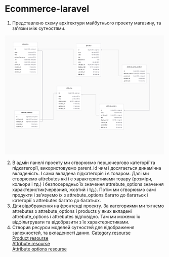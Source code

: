 # Ecommerce-laravel

1. Представлено схему архітектури майбутнього проекту магазину, та зв'язки між сутностями.

![shema shop](shop.example.png)

2. В адмін панелі проекту ми створюємо першочергово категорії та підкатегорії, використовуємо parent_id чим і досягається динамічна вкладеність. І сама вкладена підкатегорія і є товаром. Далі ми створюємо attrebutes які і є характеристиками товару (розміри, кольори і тд.) і безпосередньо їх значення attrebute_options значення характеристик(червоний, жовтий і тд.). Потім ми створюємо самі продукти і зв'язуємо їх з
attrebute_options багато до багатьох і категорії з attrebutes багато до багатьох.
3. Для відображення на фронтенді проекту. За категориями ми тягнемо attrebutes з attrebute_options і products у яких вкладені attrebute_options і attrebutes відповідно. Там ми можемо їх відфільтрувати та відобразити з їх характеристиками.
4. Створив ресурси моделей сутностей для відображення залежностей, та вкладеності даних.
[Category resourse](CategoryResource.php)\
[Product resourse](ProductResource.php)\
[Attribute resourse](AttributeResource.php)\
[Attribute options resourse](AttributeOptionResource.php)
